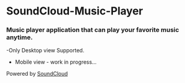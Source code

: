 # SoundCloud-Music-Player
### Music player application that can play your favorite music anytime.
-Only Desktop view Supported.
- Mobile view - work in progress...

Powered by [SoundCloud](https://soundcloud.com/)
